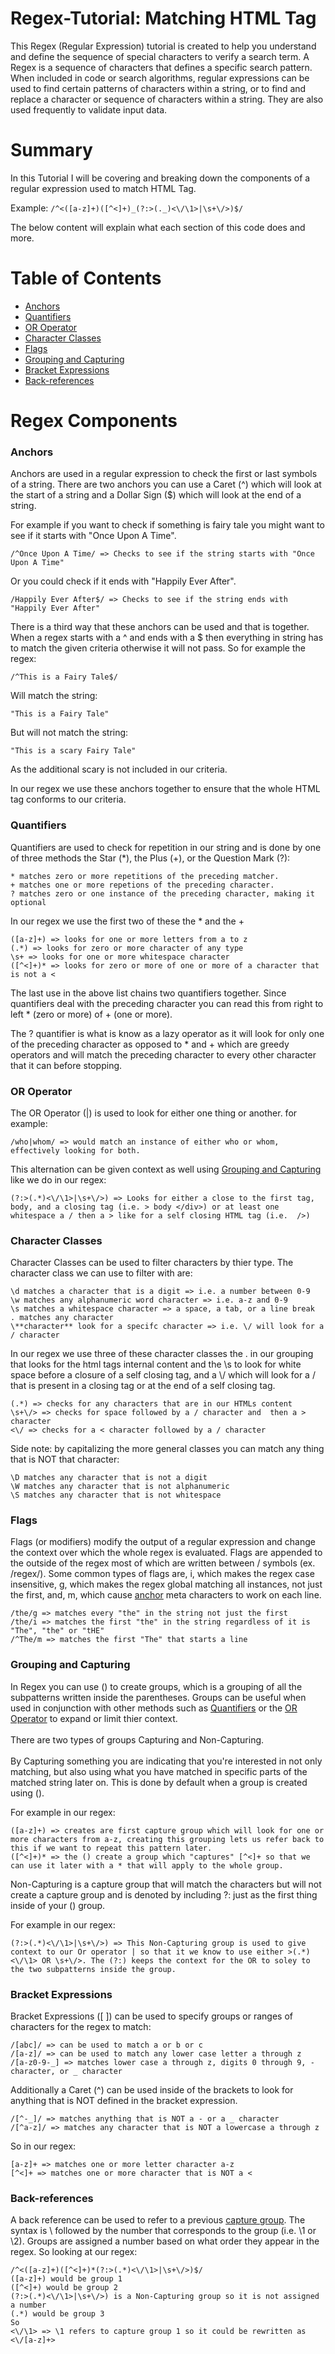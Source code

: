 # Regex-Tutorial: Matching HTML Tag

This Regex (Regular Expression) tutorial is created to help you understand and define the sequence of special characters to verify a search term. A Regex is a sequence of characters that defines a specific search pattern. When included in code or search algorithms, regular expressions can be used to find certain patterns of characters within a string, or to find and replace a character or sequence of characters within a string. They are also used frequently to validate input data.

# Summary

In this Tutorial I will be covering and breaking down the components of a regular expression used to match HTML Tag.

Example: `/^<([a-z]+)([^<]+)_(?:>(._)<\/\1>|\s+\/>)$/`

The below content will explain what each section of this code does and more.

# Table of Contents

- [Anchors](#anchors)
- [Quantifiers](#quantifiers)
- [OR Operator](#or-operator)
- [Character Classes](#character-classes)
- [Flags](#flags)
- [Grouping and Capturing](#grouping-and-capturing)
- [Bracket Expressions](#bracket-expressions)
- [Back-references](#back-references)


# Regex Components

### Anchors

Anchors are used in a regular expression to check the first or last symbols of a string. There are two anchors you can use a Caret (^) which will look at the start of a string and a Dollar Sign ($) which will look at the end of a string.

For example if you want to check if something is fairy tale you might want to see if it starts with "Once Upon A Time".
```
/^Once Upon A Time/ => Checks to see if the string starts with "Once Upon A Time"
```
Or you could check if it ends with "Happily Ever After".
```
/Happily Ever After$/ => Checks to see if the string ends with "Happily Ever After"
```
There is a third way that these anchors can be used and that is together. When a regex starts with a ^ and ends with a $ then everything in string has to match the given criteria otherwise it will not pass. So for example the regex:
```
/^This is a Fairy Tale$/
```
Will match the string:
```
"This is a Fairy Tale"
```
But will not match the string:
```
"This is a scary Fairy Tale"
```
As the additional scary is not included in our criteria.

In our regex we use these anchors together to ensure that the whole HTML tag conforms to our criteria.

### Quantifiers

Quantifiers are used to check for repetition in our string and is done by one of three methods the Star (*), the Plus (+), or the Question Mark (?):
```
* matches zero or more repetitions of the preceding matcher.
+ matches one or more repetions of the preceding character.
? matches zero or one instance of the preceding character, making it optional
```
In our regex we use the first two of these the * and the +
```
([a-z]+) => looks for one or more letters from a to z
(.*) => looks for zero or more character of any type
\s+ => looks for one or more whitespace character
([^<]+)* => looks for zero or more of one or more of a character that is not a <
```
The last use in the above list chains two quantifiers together. Since quantifiers deal with the preceding character you can read this from right to left * (zero or more) of + (one or more).

The ? quantifier is what is know as a lazy operator as it will look for only one of the preceding character as opposed to * and + which are greedy operators and will match the preceding character to every other character that it can before stopping.

### OR Operator

The OR Operator (|) is used to look for either one thing or another. for example:
```
/who|whom/ => would match an instance of either who or whom, effectively looking for both.
```
This alternation can be given context as well using [Grouping and Capturing](#grouping-and-capturing) like we do in our regex:
```
(?:>(.*)<\/\1>|\s+\/>) => Looks for either a close to the first tag, body, and a closing tag (i.e. > body </div>) or at least one whitespace a / then a > like for a self closing HTML tag (i.e.  />)
```
### Character Classes

Character Classes can be used to filter characters by thier type. The character class we can use to filter with are:
```
\d matches a character that is a digit => i.e. a number between 0-9
\w matches any alphanumeric word character => i.e. a-z and 0-9
\s matches a whitespace character => a space, a tab, or a line break
. matches any character
\**character** look for a specifc character => i.e. \/ will look for a / character
```
In our regex we use three of these character classes the . in our grouping that looks for the html tags internal content and the \s to look for white space before a closure of a self closing tag, and a \\/ which will look for a / that is present in a closing tag or at the end of a self closing tag.
```
(.*) => checks for any characters that are in our HTMLs content
\s+\/> => checks for space followed by a / character and  then a > character
<\/ => checks for a < character followed by a / character
```
Side note: by capitalizing the more general classes you can match any thing that is NOT that character:
```
\D matches any character that is not a digit
\W matches any character that is not alphanumeric
\S matches any character that is not whitespace
```
### Flags

Flags (or modifiers) modify the output of a regular expression and change the context over which the whole regex is evaluated. Flags are appended to the outside of the regex most of which are written between / symbols (ex. /regex/). Some common types of flags are, i, which makes the regex case insensitive, g, which makes the regex global matching all instances, not just the first, and, m, which cause [anchor](#anchors) meta characters to work on each line.
```
/the/g => matches every "the" in the string not just the first
/the/i => matches the first "the" in the string regardless of it is "The", "the" or "tHE"
/^The/m => matches the first "The" that starts a line
```

### Grouping and Capturing

In Regex you can use () to create groups, which is a grouping of all the subpatterns written inside the parentheses. Groups can be useful when used in conjunction with other methods such as [Quantifiers](#quantifiers) or the [OR Operator](#or-operator) to expand or limit thier context.
<br>
<br>
There are two types of groups Capturing and Non-Capturing.
<br>
<br>
By Capturing something you are indicating that you're interested in not only matching, but also using what you have matched in specific parts of the matched string later on. This is done by default when a group is created using ().

For example in our regex:
```
([a-z]+) => creates are first capture group which will look for one or more characters from a-z, creating this grouping lets us refer back to this if we want to repeat this pattern later.
([^<]+)* => the () create a group which "captures" [^<]+ so that we can use it later with a * that will apply to the whole group.
```
Non-Capturing is a capture group that will match the characters but will not create a capture group and is denoted by including ?: just as the first thing inside of your () group.

For example in our regex:
```
(?:>(.*)<\/\1>|\s+\/>) => This Non-Capturing group is used to give context to our Or operator | so that it we know to use either >(.*)<\/\1> OR \s+\/>. The (?:) keeps the context for the OR to soley to the two subpatterns inside the group.
```

### Bracket Expressions

Bracket Expressions ([ ]) can be used to specify groups or ranges of characters for the regex to match:
```
/[abc]/ => can be used to match a or b or c
/[a-z]/ => can be used to match any lower case letter a through z
/[a-z0-9-_] => matches lower case a through z, digits 0 through 9, - character, or _ character
```
Additionally a Caret (^) can be used inside of the brackets to look for anything that is NOT defined in the bracket expression.
```
/[^-_]/ => matches anything that is NOT a - or a _ character
/[^a-z]/ => matches any character that is NOT a lowercase a through z
```
So in our regex:
```
[a-z]+ => matches one or more letter character a-z
[^<]+ => matches one or more character that is NOT a <
```

### Back-references

A back reference can be used to refer to a previous [capture group](#grouping-and-capturing). The syntax is \ followed by the number that corresponds to the group (i.e. \1 or \2). Groups are assigned a number based on what order they appear in the regex. So looking at our regex:
```
/^<([a-z]+)([^<]+)*(?:>(.*)<\/\1>|\s+\/>)$/
([a-z]+) would be group 1
([^<]+) would be group 2
(?:>(.*)<\/\1>|\s+\/>) is a Non-Capturing group so it is not assigned a number
(.*) would be group 3
So
<\/\1> => \1 refers to capture group 1 so it could be rewritten as <\/[a-z]+>
```
